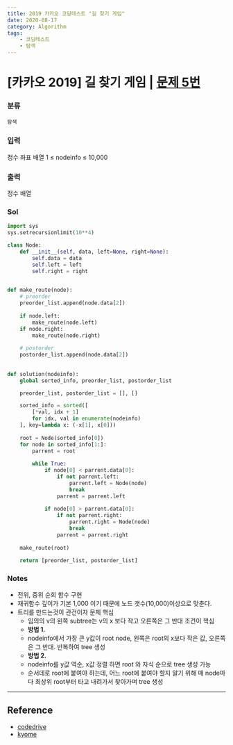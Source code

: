 ```yaml
---
title: 2019 카카오 코딩테스트 "길 찾기 게임"
date: 2020-08-17
category: Algorithm
tags:
    - 코딩테스트
    - 탐색
---
```


# [카카오 2019] 길 찾기 게임 | [문제 5번](https://www.welcomekakao.com/learn/courses/30/lessons/42892)

### 분류
`탐색`

### 입력
정수 좌표 배열 1 $\le$ nodeinfo $\le$ 10,000

### 출력
정수 배열

### Sol

```python
import sys
sys.setrecursionlimit(10**4)

class Node:
    def __init__(self, data, left=None, right=None):
        self.data = data
        self.left = left
        self.right = right
        

def make_route(node):
    # preorder 
    preorder_list.append(node.data[2])
    
    if node.left:
        make_route(node.left)   
    if node.right:
        make_route(node.right)
        
    # postorder
    postorder_list.append(node.data[2])
    
    
def solution(nodeinfo):
    global sorted_info, preorder_list, postorder_list

    preorder_list, postorder_list = [], []

    sorted_info = sorted([
        [*val, idx + 1] 
        for idx, val in enumerate(nodeinfo)
    ], key=lambda x: (-x[1], x[0]))
     
    root = Node(sorted_info[0])
    for node in sorted_info[1:]:
        parrent = root
        
        while True:
            if node[0] < parrent.data[0]:
                if not parrent.left:
                    parrent.left = Node(node)
                    break
                parrent = parrent.left
                    
            if node[0] > parrent.data[0]:
                if not parrent.right:
                    parrent.right = Node(node)
                    break
                parrent = parrent.right
                     
    make_route(root)
    
    return [preorder_list, postorder_list]
```

### Notes
- 전위, 중위 순회 함수 구현
- 재귀함수 깊이가 기본 1,000 이기 때문에 노드 갯수(10,000)이상으로 맞춘다.
- 트리를 만드는것이 관건이자 문제 핵심
    - 임의의 v의 왼쪽 subtree는 v의 x 보다 작고 오른쪽은 그 반대 조건이 핵심
    - **방법 1.** 
    - nodeinfo에서 가장 큰 y값이 root node, 왼쪽은 root의 x보다 작은 값, 오른쪽은 그 반대. 반복하여 tree 생성
    - **방법 2.** 
    - nodeinfo를 y값 역순, x값 정렬 하면 root 와 자식 순으로 tree 생성 가능
    - 순서데로 root에 붙여야 하는데, 어느 root에 붙여야 할지 알기 위해 매 node마다 최상위 root부터 타고 내려가서 찾아가며 tree 생성

---

## Reference
- [codedrive](https://codedrive.tistory.com/329)
- [kyome](https://kyome.tistory.com/111)